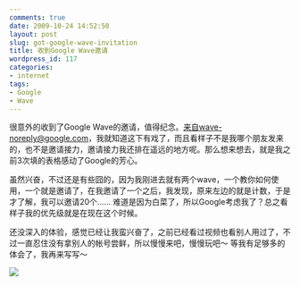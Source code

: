 ```yaml
---
comments: true
date: 2009-10-24 14:52:50
layout: post
slug: got-google-wave-invitation
title: 收到Google Wave邀请
wordpress_id: 117
categories:
- internet
tags:
- Google
- Wave
---
```


很意外的收到了Google Wave的邀请，值得纪念。来自wave-noreply@google.com，我就知道这下有戏了，而且看样子不是我哪个朋友发来的，也不是邀请接力，邀请接力我还排在遥远的地方呢。那么想来想去，就是我之前3次填的表格感动了Google的芳心。




虽然兴奋，不过还是有些囧的，因为我刚进去就有两个wave，一个教你如何使用，一个就是邀请了，在我邀请了一个之后，我发现，原来左边的就是计数，于是才了解，我可以邀请20个…… 难道是因为白菜了，所以Google考虑我了？总之看样子我的优先级就是在现在这个时候。




还没深入的体验，感觉已经让我蛮兴奋了，之前已经看过视频也看别人用过了，不过一直忍住没有拿别人的帐号尝鲜，所以慢慢来吧，慢慢玩吧～ 等我有足够多的体会了，我再来写写～




[![](/upload/2009-10-24_Google_Wave_invite.png)](/upload/2009-10-24_Google_Wave_invite.png)
